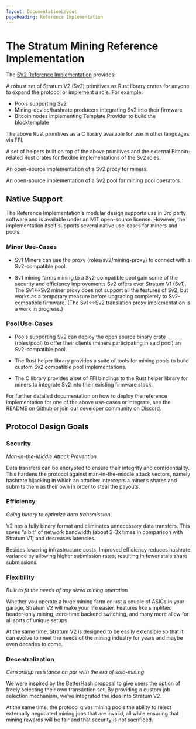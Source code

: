 ```yaml
---
layout: DocumentationLayout
pageHeading: Reference Implementation
---
```


# The Stratum Mining Reference Implementation

The [SV2 Reference Implementation](https://www.github.com/stratum-mining/stratum) provides:

A robust set of Stratum V2 (Sv2) primitives as Rust library crates for anyone to expand the protocol or implement a role.
For example:

- Pools supporting Sv2
- Mining-device/hashrate producers integrating Sv2 into their firmware
- Bitcoin nodes implementing Template Provider to build the blocktemplate

The above Rust primitives as a C library available for use in other languages via FFI.

A set of helpers built on top of the above primitives and the external Bitcoin-related Rust crates for flexible implementations of the Sv2 roles.

An open-source implementation of a Sv2 proxy for miners.

An open-source implementation of a Sv2 pool for mining pool operators.

## Native Support

The Reference Implementation's modular design supports use in 3rd party software and is available under an MIT open-source license. However, the implementation itself supports several native use-cases for miners and pools:

### Miner Use-Cases

- Sv1 Miners can use the proxy (roles/sv2/mining-proxy) to connect with a Sv2-compatible pool.

- Sv1 mining farms mining to a Sv2-compatible pool gain some of the security and efficiency improvements Sv2 offers over Stratum V1 (Sv1). The Sv1<->Sv2 miner proxy does not support all the features of Sv2, but works as a temporary measure before upgrading completely to Sv2-compatible firmware. (The Sv1&lt;->Sv2 translation proxy implementation is a work in progress.)

### Pool Use-Cases

- Pools supporting Sv2 can deploy the open source binary crate (roles/pool) to offer their clients (miners participating in said pool) an Sv2-compatible pool.

- The Rust helper library provides a suite of tools for mining pools to build custom Sv2 compatible pool implementations.

- The C library provides a set of FFI bindings to the Rust helper library for miners to integrate Sv2 into their existing firmware stack.

For further detailed documentation on how to deploy the reference implementation for one of the above use-cases or integrate, see the README on [Github](https://www.github.com/stratum-mining/stratum) or join our developer community on [Discord](https://discord.gg/fsEW23wFYs).

## Protocol Design Goals

### Security

_Man-in-the-Middle Attack Prevention_

Data transfers can be encrypted to ensure their integrity and confidentiality. This hardens the protocol against man-in-the-middle attack vectors, namely hashrate hijacking in which an attacker intercepts a miner’s shares and submits them as their own in order to steal the payouts.

### Efficiency

_Going binary to optimize data transmission_

V2 has a fully binary format and eliminates unnecessary data transfers. This saves “a bit” of network bandwidth (about 2-3x times in comparison with Stratum V1) and decreases latencies.

Besides lowering infrastructure costs, Improved efficiency reduces hashrate variance by allowing higher submission rates, resulting in fewer stale share submissions.

### Flexibility

_Built to fit the needs of any sized mining operation_

Whether you operate a huge mining farm or just a couple of ASICs in your garage, Stratum V2 will make your life easier. Features like simplified header-only mining, zero-time backend switching, and many more allow for all sorts of unique setups

At the same time, Stratum V2 is designed to be easily extensible so that it can evolve to meet the needs of the mining industry for years and maybe even decades to come.

### Decentralization

_Censorship resistance on par with the era of solo-mining_

We were inspired by the BetterHash proposal to give users the option of freely selecting their own transaction set. By providing a custom job selection mechanism, we’ve integrated the idea into Stratum V2.

At the same time, the protocol gives mining pools the ability to reject externally negotiated mining jobs that are invalid, all while ensuring that mining rewards will be fair and that security is not sacrificed.
